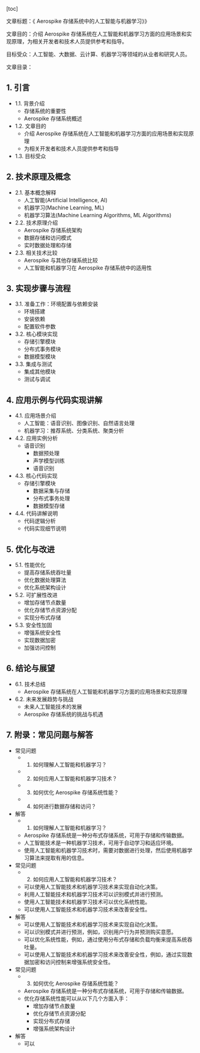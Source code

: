 
[toc]                    
                
                
文章标题：《 Aerospike 存储系统中的人工智能与机器学习》》

文章目的：介绍 Aerospike 存储系统在人工智能和机器学习方面的应用场景和实现原理，为相关开发者和技术人员提供参考和指导。

目标受众：人工智能、大数据、云计算、机器学习等领域的从业者和研究人员。

文章目录：

## 1. 引言

- 1.1. 背景介绍
    - 存储系统的重要性
    - Aerospike 存储系统概述
- 1.2. 文章目的
    - 介绍 Aerospike 存储系统在人工智能和机器学习方面的应用场景和实现原理
    - 为相关开发者和技术人员提供参考和指导
- 1.3. 目标受众

## 2. 技术原理及概念

- 2.1. 基本概念解释
    - 人工智能(Artificial Intelligence, AI)
    - 机器学习(Machine Learning, ML)
    - 机器学习算法(Machine Learning Algorithms, ML Algorithms)
- 2.2. 技术原理介绍
    - Aerospike 存储系统架构
    - 数据存储和访问模式
    - 实时数据处理和存储
- 2.3. 相关技术比较
    - Aerospike 与其他存储系统比较
    - 人工智能和机器学习在 Aerospike 存储系统中的适用性

## 3. 实现步骤与流程

- 3.1. 准备工作：环境配置与依赖安装
    - 环境搭建
    - 安装依赖
    - 配置软件参数
- 3.2. 核心模块实现
    - 存储引擎模块
    - 分布式事务模块
    - 数据模型模块
- 3.3. 集成与测试
    - 集成其他模块
    - 测试与调试

## 4. 应用示例与代码实现讲解

- 4.1. 应用场景介绍
    - 人工智能：语音识别、图像识别、自然语言处理
    - 机器学习：推荐系统、分类系统、聚类分析
- 4.2. 应用实例分析
    - 语音识别
        - 数据预处理
        - 声学模型训练
        - 语音识别
- 4.3. 核心代码实现
    - 存储引擎模块
        - 数据采集与存储
        - 分布式事务处理
        - 数据模型存储
- 4.4. 代码讲解说明
    - 代码逻辑分析
    - 代码实现细节说明

## 5. 优化与改进

- 5.1. 性能优化
    - 提高存储系统吞吐量
    - 优化数据处理算法
    - 优化系统架构设计
- 5.2. 可扩展性改进
    - 增加存储节点数量
    - 优化存储节点资源分配
    - 实现分布式存储
- 5.3. 安全性加固
    - 增强系统安全性
    - 实现数据加密
    - 加强访问控制

## 6. 结论与展望

- 6.1. 技术总结
    - Aerospike 存储系统在人工智能和机器学习方面的应用场景和实现原理
- 6.2. 未来发展趋势与挑战
    - 未来人工智能技术的发展
    - Aerospike 存储系统的挑战与机遇

## 7. 附录：常见问题与解答

- 常见问题
    - 1. 如何理解人工智能和机器学习？
    - 2. 如何应用人工智能和机器学习技术？
    - 3. 如何优化 Aerospike 存储系统性能？
    - 4. 如何进行数据存储和访问？
- 解答
    - 1. 如何理解人工智能和机器学习？
    - Aerospike 存储系统是一种分布式存储系统，可用于存储和传输数据。
    - 人工智能技术是一种机器学习技术，可用于自动学习和适应环境。
    - 使用人工智能和机器学习技术时，需要对数据进行处理，然后使用机器学习算法来提取有用的信息。
- 常见问题
    - 2. 如何应用人工智能和机器学习技术？
    - 可以使用人工智能技术和机器学习技术来实现自动化决策。
    - 利用人工智能技术和机器学习技术可以识别模式并进行预测。
    - 使用人工智能技术和机器学习技术可以优化系统性能。
    - 可以使用人工智能技术和机器学习技术来改善安全性。
- 解答
    - 可以使用人工智能技术和机器学习技术来实现自动化决策。
    - 可以识别模式并进行预测，例如，识别用户行为并预测购买意愿。
    - 可以优化系统性能，例如，通过使用分布式存储和负载均衡来提高系统吞吐量。
    - 可以使用人工智能技术和机器学习技术来改善安全性，例如，通过实现数据加密和访问控制来增强系统安全性。
- 常见问题
    - 3. 如何优化 Aerospike 存储系统性能？
    - Aerospike 存储系统是一种分布式存储系统，可用于存储和传输数据。
    - 优化存储系统性能可以从以下几个方面入手：
        - 增加存储节点数量
        - 优化存储节点资源分配
        - 实现分布式存储
        - 增强系统架构设计
- 解答
    - 可以

